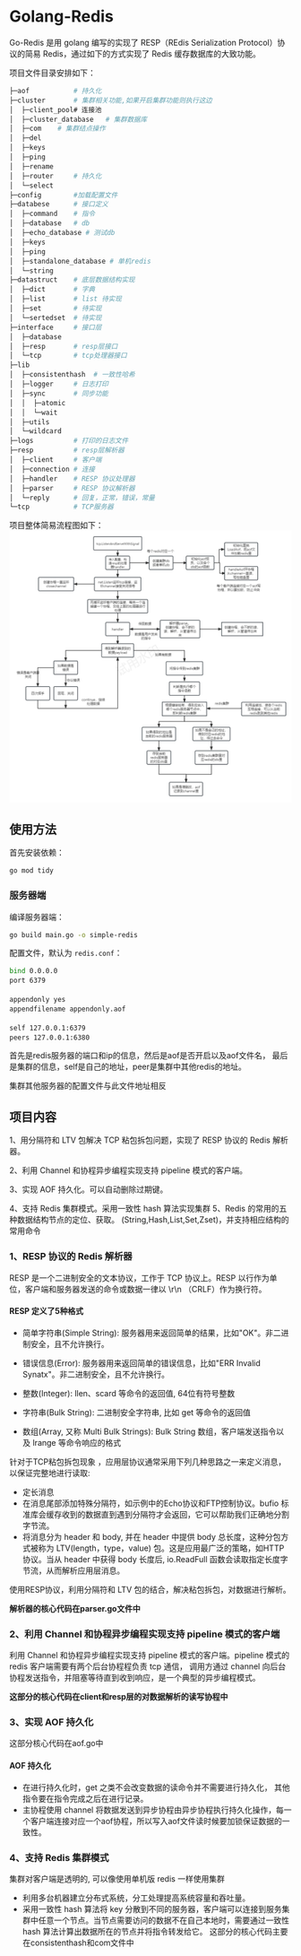 # Golang-Redis


Go-Redis 是用 golang 编写的实现了 RESP（REdis Serialization Protocol）协议的简易 Redis，通过如下的方式实现了 Redis 缓存数据库的大致功能。

项目文件目录安排如下：

``` bash
├─aof           # 持久化
├─cluster       # 集群相关功能,如果开启集群功能则执行这边
│  ├─client_pool# 连接池
│  ├─cluster_database	# 集群数据库
│  ├─com	# 集群结点操作
│  ├─del
│  ├─keys	
│  ├─ping
│  ├─rename	
│  ├─router     # 持久化
│  └─select
├─config        #加载配置文件
├─databese      # 接口定义
│  ├─command    # 指令
│  ├─database   # db
│  ├─echo_database # 测试db
│  ├─keys    
│  ├─ping   
│  ├─standalone_database # 单机redis
│  └─string
├─datastruct	# 底层数据结构实现
│  ├─dict       # 字典
│  ├─list       # list 待实现
│  ├─set        # 待实现
│  └─sertedset  # 待实现
├─interface     # 接口层
│  ├─database   
│  ├─resp       # resp层接口
│  └─tcp        # tcp处理器接口
├─lib           
│  ├─consistenthash  # 一致性哈希
│  ├─logger     # 日志打印
│  ├─sync	    # 同步功能
│  │  ├─atomic  
│  │  └─wait
│  ├─utils	    
│  └─wildcard
├─logs          # 打印的日志文件
├─resp          # resp层解析器
│  ├─client     # 客户端
│  ├─connection # 连接
│  ├─handler    # RESP 协议处理器
│  ├─parser		# RESP 协议解析器
│  └─reply      # 回复，正常，错误，常量
└─tcp	        # TCP服务器
```
项目整体简易流程图如下：
![go-redis.png](go-redis.png)
## 使用方法

首先安装依赖：

``` bash
go mod tidy
```

### 服务器端

编译服务器端：

``` bash
go build main.go -o simple-redis
```

配置文件，默认为 `redis.conf`：
``` bash
bind 0.0.0.0
port 6379

appendonly yes
appendfilename appendonly.aof

self 127.0.0.1:6379
peers 127.0.0.1:6380
```
首先是redis服务器的端口和ip的信息，然后是aof是否开启以及aof文件名，
最后是集群的信息，self是自己的地址，peer是集群中其他redis的地址。

集群其他服务器的配置文件与此文件地址相反

## 项目内容

1、用分隔符和 LTV 包解决 TCP 粘包拆包问题，实现了 RESP 协议的 Redis 解析器。

2、利用 Channel 和协程异步编程实现支持 pipeline 模式的客户端。

3、实现 AOF 持久化。可以自动删除过期键。

4、支持 Redis 集群模式。采用一致性 hash 算法实现集群
5、Redis 的常用的五种数据结构节点的定位、获取。
(String,Hash,List,Set,Zset)，并支持相应结构的常用命令

###  1、RESP 协议的 Redis 解析器
RESP 是一个二进制安全的文本协议，工作于 TCP 协议上。RESP 以行作为单位，客户端和服务器发送的命令或数据一律以 \r\n （CRLF）作为换行符。

#### RESP 定义了5种格式
- 简单字符串(Simple String): 服务器用来返回简单的结果，比如"OK"。非二进制安全，且不允许换行。

- 错误信息(Error): 服务器用来返回简单的错误信息，比如"ERR Invalid Synatx"。非二进制安全，且不允许换行。

- 整数(Integer): llen、scard 等命令的返回值, 64位有符号整数

- 字符串(Bulk String): 二进制安全字符串, 比如 get 等命令的返回值

- 数组(Array, 又称 Multi Bulk Strings): Bulk String 数组，客户端发送指令以及 lrange 等命令响应的格式

针对于TCP粘包拆包现象 ，应用层协议通常采用下列几种思路之一来定义消息，以保证完整地进行读取:
- 定长消息
- 在消息尾部添加特殊分隔符，如示例中的Echo协议和FTP控制协议。bufio 标准库会缓存收到的数据直到遇到分隔符才会返回，它可以帮助我们正确地分割字节流。
- 将消息分为 header 和 body, 并在 header 中提供 body 总长度，这种分包方式被称为 LTV(length，type，value) 包。这是应用最广泛的策略，如HTTP协议。当从 header 中获得 body 长度后, io.ReadFull 函数会读取指定长度字节流，从而解析应用层消息。

使用RESP协议，利用分隔符和 LTV 包的结合，解决粘包拆包，对数据进行解析。

**解析器的核心代码在parser.go文件中**

###  2、利用 Channel 和协程异步编程实现支持 pipeline 模式的客户端

利用 Channel 和协程异步编程实现支持 pipeline 模式的客户端。pipeline 模式的 redis 客户端需要有两个后台协程程负责 tcp 通信，
调用方通过 channel 向后台协程发送指令，并阻塞等待直到收到响应，是一个典型的异步编程模式。

**这部分的核心代码在client和resp层的对数据解析的读写协程中**

### 3、实现 AOF 持久化
这部分核心代码在aof.go中
#### AOF 持久化
- 在进行持久化时，get 之类不会改变数据的读命令并不需要进行持久化， 其他指令要在指令完成之后在进行记录。
- 主协程使用 channel 将数据发送到异步协程由异步协程执行持久化操作，每一个客户端连接对应一个aof协程，所以写入aof文件读时候要加锁保证数据的一致性。

[//]: # (#### AOF 重写)

[//]: # (- 暂停AOF写入 -> 更改状态为重写中 -> 准备重写 -> 恢复AOF写入)

[//]: # (- 重写协程读取 AOF 文件中的前一部分（重写开始前的数据，不包括读写过程中写入的数据）并重写到临时文件（tmp.aof）中)

[//]: # (- 暂停AOF写入 -> 将重写过程中产生的新数据写入tmp.aof -> 使用临时文件tmp.aof覆盖AOF文件（使用文件系统的mv命令保证安全 -> 恢复AOF写入)

### 4、支持 Redis 集群模式
集群对客户端是透明的, 可以像使用单机版 redis 一样使用集群

- 利用多台机器建立分布式系统，分工处理提高系统容量和吞吐量。
- 采用一致性 hash 算法将 key 分散到不同的服务器，客户端可以连接到服务集群中任意一个节点。当节点需要访问的数据不在自己本地时，需要通过一致性 hash 算法计算出数据所在的节点并将指令转发给它。
这部分的核心代码主要在consistenthash和com文件中
